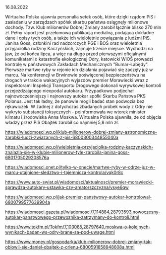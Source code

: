 16.08.2022

Wirtualna Polska ujawnia personalia setek osób, które dzięki rządom PiS i zasiadaniu w zarządzach spółek skarbu państwa osiągnęły milionowe dochody. Tzw. Klub milionerów Dobrej Zmiany zarobił łącznie blisko 270 mln zł. Pełny raport jest przełomową publikacją medialną, podającą dokładne dane i opisy tych osób, a także ich wieloletnie powiązania z ludźmi PiS. Janina Goss, członkini rad nadzorczych PGE i BOŚ oraz wieloletnia przyjaciółka rodziny Kaczyńskich, zajmuje trzecie miejsce. Wychodzi na jaw, że od końca lipca, a więc na długo przed pierwszymi oficjalnymi komunikatami o katastrofie ekologicznej Odry, katowicki WIOŚ prowadzi kontrolę w państwowych Zakładach Mechanicznych "Bumar-Łabędy". Pierwsze martwe ryby w rejonie ich działania pojawiać się zaczęły już w marcu. Na konferencji w Brwinowie poświęconej bezpieczeństwu na drogach w trakcie wakacyjnych wyjazdów premier Morawiecki wraz z inspektorami Inspekcji Transportu Drogowego dokonali wyrywkowej kontroli przejeżdżającego nieopodal autokaru. Przypadkowo podjechał najnowocześniejszy i najnowszy autokar spółki Skarbu Państwa PKS Polonus. Jest tak ładny, że panowie mogli badać stan podwozia bez rękawiczek. W żadnej z dotychczas zbadanych próbek wody z Odry nie wykryto substancji toksycznych - poinformowała we wtorek minister klimatu i środowiska Anna Moskwa. Wirtualna Polska ujawniła, że od objęcia władzy przez PiS Obajtek zarobił co najmniej 5,8 mln zł.

https://wiadomosci.wp.pl/klub-milionerow-dobrej-zmiany-astronomiczne-zarobki-ludzi-zwiazanych-z-pis-6800300344855040a

https://wiadomosci.wp.pl/wieloletnia-przyjaciolka-rodziny-kaczynskich-znalazla-sie-w-klubie-milionerow-tyle-zarobila-janina-goss-6801705029208576a

https://wiadomosci.onet.pl/tylko-w-onecie/martwe-ryby-w-odrze-juz-w-marcu-utajnione-sledztwo-i-tajemnicza-kontrola/vqk0r8c

https://www.auto-swiat.pl/wiadomosci/aktualnosci/premier-morawiecki-sprawdza-autokary-ustawka-czy-amatorszczyzna/vsye6qw

https://wiadomosci.wp.pl/jak-premier-panstwowy-autokar-kontrolowal-6800799577639904a

https://wiadomosci.gazeta.pl/wiadomosci/7,114884,28793593,nowoczesny-autokar-panstwowego-przewoznika-zatrzymany-do-kontroli.html

https://www.tokfm.pl/Tokfm/7,103085,28797640,moskwa-o-kolejnych-wynikach-badan-ws-odry-brane-sa-pod-uwage.html

https://www.money.pl/gospodarka/klub-milionerow-dobrej-zmiany-tak-oblowil-sie-daniel-obajtek-z-orlenu-6800591858948608a.html
